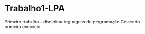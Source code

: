 ﻿# Trabalho1-LPA
Primeiro trabalho - disciplina linguagens de programação
Colocado primeiro exercicio

